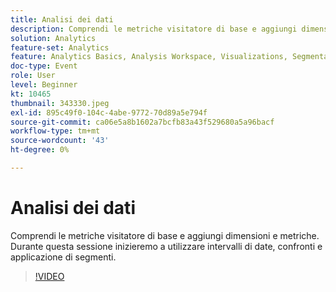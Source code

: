 ```yaml
---
title: Analisi dei dati
description: Comprendi le metriche visitatore di base e aggiungi dimensioni e metriche.
solution: Analytics
feature-set: Analytics
feature: Analytics Basics, Analysis Workspace, Visualizations, Segmentation, Metrics
doc-type: Event
role: User
level: Beginner
kt: 10465
thumbnail: 343330.jpeg
exl-id: 895c49f0-104c-4abe-9772-70d89a5e794f
source-git-commit: ca06e5a8b1602a7bcfb83a43f529680a5a96bacf
workflow-type: tm+mt
source-wordcount: '43'
ht-degree: 0%

---
```


# Analisi dei dati

Comprendi le metriche visitatore di base e aggiungi dimensioni e metriche. Durante questa sessione inizieremo a utilizzare intervalli di date, confronti e applicazione di segmenti.

>[!VIDEO](https://video.tv.adobe.com/v/343330/?quality=12&learn=on)
